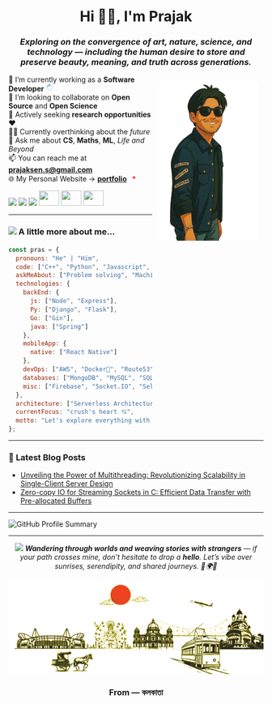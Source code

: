 <h1 align="center">Hi 👋🏽, I'm Prajak</h1>

<h3 align="center"><i>Exploring on the convergence of <b>art</b>, <b>nature</b>, <b>science</b>, and <b>technology</b> — including the human desire to <b>store</b> and <b>preserve</b> beauty, meaning, and truth across generations.</i></h3>

<img src="https://github.com/prajak002/prajak002/blob/main/mestyeghibli-removebg-preview.png" alt="Prajak's Photo" align="right" width="200" style="border-radius: 15px; margin: 10px;"/>

🚀 I’m currently working as a **Software Developer** <img src="https://raw.githubusercontent.com/prajak002/prajak002/main/assets/icons/loading/loading.gif" alt="loading" width="15" height="15"><br>
🔎 I’m looking to collaborate on **Open Source** and **Open Science**<br>
🎯 Actively seeking **research opportunities** ❤️<br>
👨‍💻 Currently overthinking about the *future*<br>
💭 Ask me about **CS**, **Maths**, **ML**, *Life and Beyond*<br>
📫 You can reach me at **prajaksen.s@gmail.com**<br>
🌐 My Personal Website → **__[portfolio](https://prajak-dev.vercel.app/)__** <img src="https://raw.githubusercontent.com/prajak002/prajak002/main/assets/icons/sos/sos.gif" alt="sos" width="20" height="15">

<p align="left">
  <a href="https://twitter.com/92prajak"><img src="https://img.shields.io/twitter/follow/92prajak?style=social" /></a>
  <a href="https://github.com/prajak002"><img src="https://img.shields.io/github/followers/prajak002?label=Follow&style=social" /></a>
  <a href="https://medium.com/@prajaksen1947"><img src="https://github.com/Rishit-dagli/Rishit-dagli/blob/master/badges/medium.svg" /></a>
  <a href="https://www.codechef.com/users/p_6174"><img src="https://cdn.jsdelivr.net/npm/simple-icons@3.1.0/icons/codechef.svg" height="30" width="40" /></a>
  <a href="https://codeforces.com/profile/Prajak_Sen"><img src="https://cdn.jsdelivr.net/npm/simple-icons@3.1.0/icons/codeforces.svg" height="30" width="40" /></a>
  <a href="https://www.hackerrank.com/prajaksen_s"><img src="https://raw.githubusercontent.com/rahuldkjain/github-profile-readme-generator/master/src/images/icons/Social/hackerrank.svg" height="30" width="40" /></a>
</p>

---

### <img src="https://media.giphy.com/media/VgCDAzcKvsR6OM0uWg/giphy.gif" width="50"> A little more about me...

```javascript
const pras = {
  pronouns: "He" | "Him",
  code: ["C++", "Python", "Javascript", "PHP", "Go", "SQL", "Java"],
  askMeAbout: ["Problem solving", "Machine-learning", "Dev"],
  technologies: {
    backEnd: {
      js: ["Node", "Express"],
      Py: ["Django", "Flask"],
      Go: ["Gin"],
      java: ["Spring"]
    },
    mobileApp: {
      native: ["React Native"]
    },
    devOps: ["AWS", "Docker🐳", "Route53", "Nginx", "Git/github"],
    databases: ["MongoDB", "MySQL", "SQLite", "PostgreSQL"],
    misc: ["Firebase", "Socket.IO", "Selenium", "OpenCV", "PHP", "TensorFlow", "AWS"]
  },
  architecture: ["Serverless Architecture", "Progressive Web Applications", "Single Page Applications"],
  currentFocus: "crush's heart 💘",
  motto: "Let's explore everything with humble curiosity."
};
```

---

### 📕 Latest Blog Posts  
<!-- BLOG-POST-LIST:START -->
- [Unveiling the Power of Multithreading: Revolutionizing Scalability in Single-Client Server Design](https://blogoverflow.hashnode.dev/unveiling-the-power-of-multi-threading-revolutionizing-scalability-in-single-client-server-design)
- [Zero-copy IO for Streaming Sockets in C: Efficient Data Transfer with Pre-allocated Buffers](https://blogoverflow.hashnode.dev/zero-copy-io-for-streaming-sockets-in-c-efficient-data-transfer-with-pre-allocated-buffers)
<!-- BLOG-POST-LIST:END -->

---
![GitHub Profile Summary](https://github-profile-summary-cards.vercel.app/api/cards/profile-details?username=Prajak002&theme=dark)



---

<div align="center">
  <img src="https://media.giphy.com/media/LnQjpWaON8nhr21vNW/giphy.gif" width="60">
 <em><b>Wandering through worlds and weaving stories with strangers</b> — if your path crosses mine, don’t hesitate to drop a <b>hello</b>. Let’s vibe over sunrises, serendipity, and shared journeys. 🌿🌍🔥</em>

  <p align="center">
    <img src="https://github.com/prajak002/prajak002/blob/main/kolkata-removebg-preview.png" alt="KolkataFooter">
  </p>
</div>


  <h3 align="center"> From — কলকাতা</h3>
